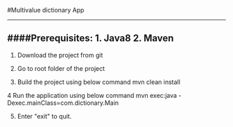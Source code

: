 #Multivalue dictionary App

-------------------------------------------
####Prerequisites: 
    1. Java8
    2. Maven
-------------------------------------------

1. Download the project from git

2. Go to root folder of the project


3. Build the project using below command
    mvn clean install
    
4 Run the application using below command
    mvn exec:java -Dexec.mainClass=com.dictionary.Main

5. Enter "exit" to quit.
